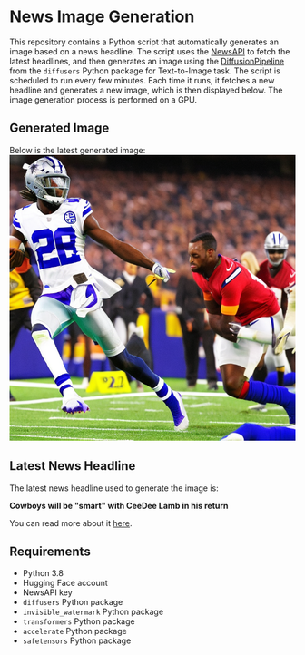 # News Image Generation
This repository contains a Python script that automatically generates an image based on a news headline. The script uses the [NewsAPI](https://newsapi.org/) to fetch the latest headlines, and then generates an image using the [DiffusionPipeline](https://github.com/huggingface/diffusers) from the `diffusers` Python package for Text-to-Image task.
The script is scheduled to run every few minutes. Each time it runs, it fetches a new headline and generates a new image, which is then displayed below. The image generation process is performed on a GPU.

## Generated Image
Below is the latest generated image:
![Generated Image](image.png)

## Latest News Headline
The latest news headline used to generate the image is:

**Cowboys will be "smart" with CeeDee Lamb in his return**

You can read more about it [here](https://news.google.com/rss/articles/CBMitAFBVV95cUxPb2IxYllJRU1XVUtLRUJGUldtSGZRWk9ocmw1MlFMdEN5NUNNZTNQVW5kSW9ieHZRQ0pmYy1DNHVDQkRrcTYzdlZTT0t4TnQ4enVrdmMyMFE1VFI5RUE5TDR1SE5uNXVxTnNoeER0d2lYZVJoam5KZVhPckpTUzdBdXFDUE5rZ04yVHJlUzVmYlJrUk1lX1NQRXh1NHRNTkMtLUtUc09IdUxWTWpaZ2JjRTVyVW0?oc=5).

## Requirements
- Python 3.8
- Hugging Face account
- NewsAPI key
- `diffusers` Python package
- `invisible_watermark` Python package
- `transformers` Python package
- `accelerate` Python package
- `safetensors` Python package
